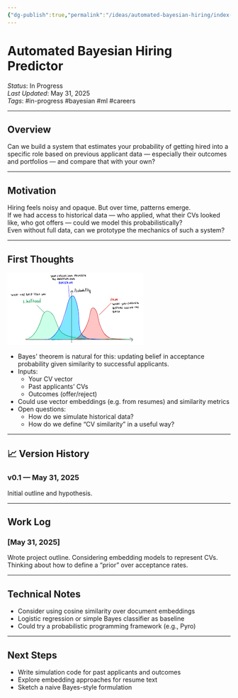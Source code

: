 ```yaml
---
{"dg-publish":true,"permalink":"/ideas/automated-bayesian-hiring/index-md/"}
---
```


# Automated Bayesian Hiring Predictor

_Status_: In Progress  
_Last Updated_: May 31, 2025  
_Tags_: #in-progress #bayesian #ml #careers  

---

## Overview  
Can we build a system that estimates your probability of getting hired into a specific role based on previous applicant data — especially their outcomes and portfolios — and compare that with your own?

---

## Motivation  
Hiring feels noisy and opaque. But over time, patterns emerge.  
If we had access to historical data — who applied, what their CVs looked like, who got offers — could we model this probabilistically?  
Even without full data, can we prototype the mechanics of such a system?

---

## First Thoughts  
![](/img/user/ideas/automated-bayesian-hiring/bays.png)
- Bayes' theorem is natural for this: updating belief in acceptance probability given similarity to successful applicants.  
- Inputs:  
  - Your CV vector  
  - Past applicants’ CVs  
  - Outcomes (offer/reject)  
- Could use vector embeddings (e.g. from resumes) and similarity metrics  
- Open questions:  
  - How do we simulate historical data?
  - How do we define “CV similarity” in a useful way?

---

## 📈 Version History

### v0.1 — May 31, 2025  
Initial outline and hypothesis.

---

## Work Log

### [May 31, 2025]  
Wrote project outline. Considering embedding models to represent CVs.  
Thinking about how to define a “prior” over acceptance rates.

---

## Technical Notes  
- Consider using cosine similarity over document embeddings  
- Logistic regression or simple Bayes classifier as baseline  
- Could try a probabilistic programming framework (e.g., Pyro)

---

## Next Steps  
- Write simulation code for past applicants and outcomes  
- Explore embedding approaches for resume text  
- Sketch a naive Bayes-style formulation
